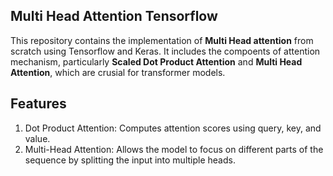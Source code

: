 ## Multi Head Attention Tensorflow

This repository contains the implementation of **Multi Head attention** from scratch using Tensorflow and Keras.
It includes the compoents of attention mechanism, particularly **Scaled Dot Product Attention** and **Multi Head Attention**, which are crusial for transformer models.

## Features
1. Dot Product Attention: Computes attention scores using query, key, and value.
2. Multi-Head Attention: Allows the model to focus on different parts of the sequence by splitting the input into multiple heads.

